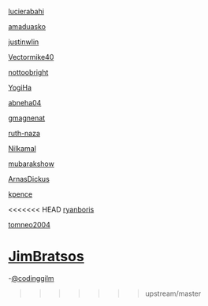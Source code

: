 [lucierabahi](https://github.com/lucierabahi)

[amaduasko](https://github.com/amaduasko)

[justinwlin](https://github.com/justinwlin)

[Vectormike40](https://github.com/Vectormike40)

[nottoobright](https://github.com/nottoobright)

[YogiHa](https://github.com/YogiHa)

[abneha04](https://github.com/abneha04)

[gmagnenat](https://github.com/gmagnenat)

[ruth-naza](https://github.com/ruth-naza)

[Nilkamal](https://github.com/Nilkamal)

[mubarakshow](https://github.com/mubarakshow)

[ArnasDickus](https://github.com/ArnasDickus)

[kpence](https://github.com/kpence)

<<<<<<< HEAD
[ryanboris](https://github.com/ryanboris)

[tomneo2004](https://github.com/tomneo2004)

[JimBratsos](https://github.com/JimBratsos)
=======
-[@codinggilm](https://github.com/codinggilm)
>>>>>>> upstream/master
